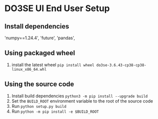 # DO3SE UI End User Setup

## Install dependencies

'numpy==1.24.4',
'future',
'pandas',



## Using packaged wheel

1. install the latest wheel `pip install wheel do3se-3.6.43-cp38-cp38-linux_x86_64.whl`

## Using the source code

1. Install build dependencies `python3 -m pip install --upgrade build`
1. Set the `BUILD_ROOT` environment variable to the root of the source code
2. Run `python setup.py build`
3. Run `python -m pip install -e $BUILD_ROOT`
